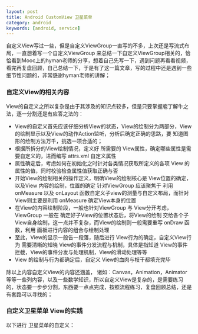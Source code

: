 ```yaml
---
layout: post
title: Android CustomView 卫星菜单
category: android
keywords: [android, service]
---
```


自定义View写过一些，但是自定义ViewGroup一直写的不多，上次还是写流式布局，一直想着写一个自定义ViewGroup 来总结一下自定义ViewGroup相关的，恰恰看到Mooc上的hyman老师的分享，想着自己先写一下，遇到问题再看看视频，看完再复盘回顾，自己总结一下，于是有了这一篇文章，写的过程中还是遇到一些细节性问题的，非常感谢hyman老师的讲解；

###  自定义View的相关内容

View的自定义之所以复杂是由于其涉及的知识点较多，但是只要掌握庖丁解牛之法，逐一分割还是有应答之法的：

*  View的自定义首先应该仔细分析View的状态，View的绘制分为两部分，View的绘制显示以及View的动作Action监听，分析后确定正确的思路，要 知道图形的绘制方法万千，挑选一项合适的；        
*  根据所拆分的View绘制情况，定义好 所需要的 View属性，确定哪些属性是需要自定义的，进而编写 attrs.xml 自定义属性                         
*  属性确定后，考虑如何在初始化之时针对各类情况获取所定义的各项 View 的属性的值，同时校验检查属性值获取正确与否                
*  开始View的绘制相关的操作定义，明确View的绘制核心是 View位置的确定，以及View 内容的绘制，位置的确定 针对ViewGroup 应该聚焦于 利用 onMeasure 以及 onLayout 函数自定义子view的测量与自定义布局，而针对View则主要是利用 onMeasure 确定View本身的位置                        
*  在View的内容绘制阶段，一般也针对ViewGroup 与 View分开考虑，ViewGroup 一般在 确定好子View的位置状态后，将View的绘制 交给各个子View自身绘制，这一点并不复杂，而View的绘制则一般需要重写 onDraw 函数，利用 画板进行内容的组合与绘制处理                                      
*  至此，View的显示一般告一段落，随后进行 View行为的确定，自定义View行为 需要清晰的知晓 View的事件分发流程与机制，具体是指知道 View的事件拦截，View的事件分发与处理机制，View的滑动处理等等           
*  View 的绘制与行为都确定后，自定义 View的血肉与枝干都填充完毕                            

除以上内容自定义View的内容还涵盖， 诸如：Canvas，Animation，Animator等等一些列内容，以及一些数学知识，所以自定义View是复杂的，是需要练习的，状态要一步步分割，东西要一点点完成，按照流程练习，复盘回顾总结，还是有套路可以寻找的；

###  自定义卫星菜单 View的实践

以下进行 卫星菜单的自定义：
